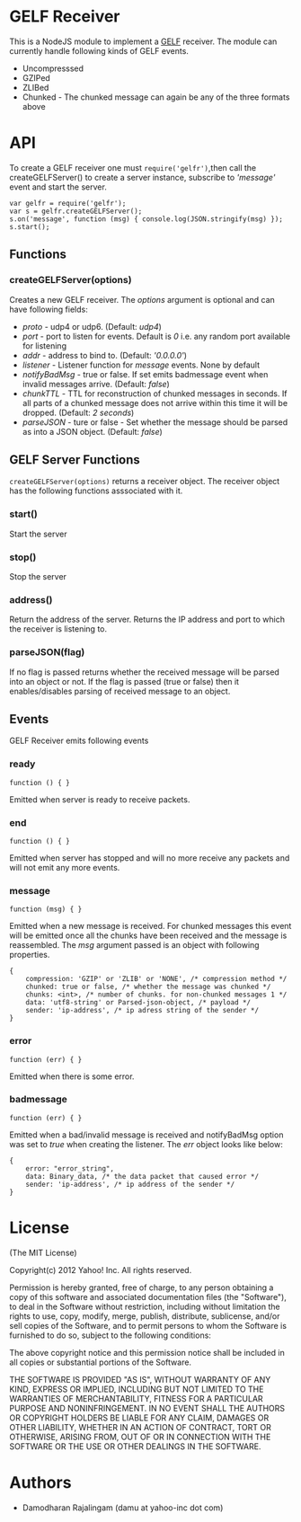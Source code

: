 # GELF Receiver

This is a NodeJS module to implement a [GELF][1] receiver. The module can
currently handle following kinds of GELF events.

* Uncompresssed
* GZIPed
* ZLIBed
* Chunked - The chunked message can again be any of the three formats above

# API

To create a GELF receiver one must `require('gelfr')`,then call the
createGELFServer() to create a server instance, subscribe to *'message'*
event and start the server.
 
    var gelfr = require('gelfr');
    var s = gelfr.createGELFServer();
    s.on('message', function (msg) { console.log(JSON.stringify(msg) });
    s.start();
    
## Functions

### createGELFServer(options)

Creates a new GELF receiver. The *options* argument is optional and can
have following fields:

* *proto* - udp4 or udp6. (Default: *udp4*)
* *port* - port to listen for events. Default is *0* i.e. any random port
           available for listening
* *addr* - address to bind to. (Default: *'0.0.0.0'*)
* *listener* - Listener function for *message* events. None by default
* *notifyBadMsg* - true or false. If set emits badmessage event when
  invalid messages arrive. (Default: *false*)
* *chunkTTL* - TTL for reconstruction of chunked messages in seconds. If
  all parts of a chunked message does not arrive within this time it will be
  dropped. (Default: *2 seconds*)
* *parseJSON* - ture or false - Set whether the message should be parsed as
  into a JSON object. (Default: *false*)

## GELF Server Functions

`createGELFServer(options)` returns a receiver object. The receiver object
has the following functions asssociated with it.
    
### start()

Start the server

### stop()

Stop the server

### address()

Return the address of the server. Returns the IP address and port to which
the receiver is listening to.

### parseJSON(flag)

If no flag is passed returns whether the received message will be parsed
into an object or not. If the flag is passed (true or false) then it
enables/disables parsing of received message to an object.

## Events

GELF Receiver emits following events

### ready

`function () { }`

Emitted when server is ready to receive packets. 

### end

`function () { }`

Emitted when server has stopped and will no more receive any packets and
will not emit any more events.

### message

`function (msg) { }`

Emitted when a new message is received. For chunked messages this event
will be emitted once all the chunks have been received and the message is
reassembled. The *msg* argument passed is an object with following
properties.

    {
        compression: 'GZIP' or 'ZLIB' or 'NONE', /* compression method */
        chunked: true or false, /* whether the message was chunked */
        chunks: <int>, /* number of chunks. for non-chunked messages 1 */
        data: 'utf8-string' or Parsed-json-object, /* payload */
        sender: 'ip-address', /* ip adress string of the sender */
    }

### error

`function (err) { }`

Emitted when there is some error.

### badmessage

`function (err) { }`

Emitted when a bad/invalid message is received and notifyBadMsg option was
set to *true* when creating the listener. The *err* object looks like below:

    {
        error: "error_string",
        data: Binary_data, /* the data packet that caused error */
        sender: 'ip-address', /* ip address of the sender */
    }

[1]: https://github.com/Graylog2/graylog2-docs/wiki/GELF "GELF Format"

# License
(The MIT License)

Copyright(c) 2012 Yahoo! Inc. All rights reserved. 

Permission is hereby granted, free of charge, to any person obtaining a
copy of this software and associated documentation files (the "Software"),
to deal in the Software without restriction, including without limitation
the rights to use, copy, modify, merge, publish, distribute, sublicense,
and/or sell copies of the Software, and to permit persons to whom the
Software is furnished to do so, subject to the following conditions:

The above copyright notice and this permission notice shall be included
in all copies or substantial portions of the Software.

THE SOFTWARE IS PROVIDED "AS IS", WITHOUT WARRANTY OF ANY KIND, EXPRESS OR
IMPLIED, INCLUDING BUT NOT LIMITED TO THE WARRANTIES OF MERCHANTABILITY,
FITNESS FOR A PARTICULAR PURPOSE AND NONINFRINGEMENT. IN NO EVENT SHALL
THE AUTHORS OR COPYRIGHT HOLDERS BE LIABLE FOR ANY CLAIM, DAMAGES OR
OTHER LIABILITY, WHETHER IN AN ACTION OF CONTRACT, TORT OR OTHERWISE,
ARISING FROM, OUT OF OR IN CONNECTION WITH THE SOFTWARE OR THE USE OR
OTHER DEALINGS IN THE SOFTWARE.

# Authors

* Damodharan Rajalingam (damu at yahoo-inc dot com)
